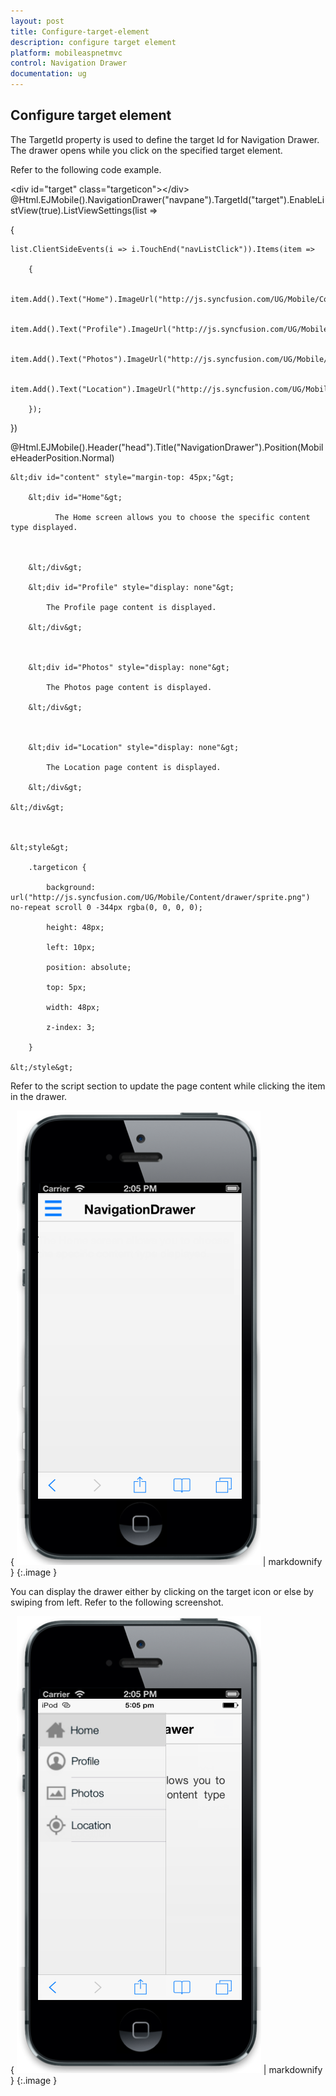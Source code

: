 ```yaml
---
layout: post
title: Configure-target-element
description: configure target element
platform: mobileaspnetmvc
control: Navigation Drawer
documentation: ug
---
```


## Configure target element

The TargetId property is used to define the target Id for Navigation Drawer. The drawer opens while you click on the specified target element.

Refer to the following code example. 



&lt;div id="target" class="targeticon"&gt;&lt;/div&gt;      @Html.EJMobile().NavigationDrawer("navpane").TargetId("target").EnableListView(true).ListViewSettings(list =>

{

    list.ClientSideEvents(i => i.TouchEnd("navListClick")).Items(item =>

        {

            item.Add().Text("Home").ImageUrl("http://js.syncfusion.com/UG/Mobile/Content/drawer/home.png");

            item.Add().Text("Profile").ImageUrl("http://js.syncfusion.com/UG/Mobile/Content/drawer/profile.png");

            item.Add().Text("Photos").ImageUrl("http://js.syncfusion.com/UG/Mobile/Content/drawer/photo.png");

            item.Add().Text("Location").ImageUrl("http://js.syncfusion.com/UG/Mobile/Content/drawer/locations.png");

        });

})

@Html.EJMobile().Header("head").Title("NavigationDrawer").Position(MobileHeaderPosition.Normal)



    &lt;div id="content" style="margin-top: 45px;"&gt;

        &lt;div id="Home"&gt;

              The Home screen allows you to choose the specific content type displayed.



        &lt;/div&gt;

        &lt;div id="Profile" style="display: none"&gt;

            The Profile page content is displayed.

        &lt;/div&gt;



        &lt;div id="Photos" style="display: none"&gt;

            The Photos page content is displayed.

        &lt;/div&gt;



        &lt;div id="Location" style="display: none"&gt;

            The Location page content is displayed.

        &lt;/div&gt;

    &lt;/div&gt;



    &lt;style&gt;

        .targeticon {

            background: url("http://js.syncfusion.com/UG/Mobile/Content/drawer/sprite.png") no-repeat scroll 0 -344px rgba(0, 0, 0, 0);

            height: 48px;

            left: 10px;

            position: absolute;

            top: 5px;

            width: 48px;

            z-index: 3;

        }

    &lt;/style&gt;



Refer to the script section to update the page content while clicking the item in the drawer.

{ ![](Configure-target-element_images/Configure-target-element_img1.png) | markdownify }
{:.image }


You can display the drawer either by clicking on the target icon or else by swiping from left. Refer to the following screenshot.

{ ![](Configure-target-element_images/Configure-target-element_img2.png) | markdownify }
{:.image }


